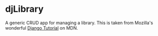 # djLibrary

A generic CRUD app for managing a library. This is taken from Mozilla's wonderful [Django Tutorial](https://developer.mozilla.org/en-US/docs/Learn/Server-side/Django) on MDN.

